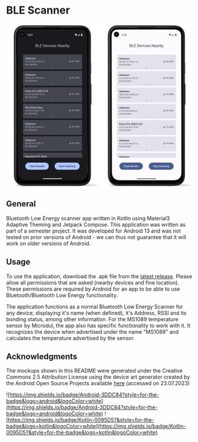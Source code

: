 # BLE Scanner

![BLE Scanner App](/images/scanning_mockup.png)

## General
Bluetooth Low Energy scanner app written in Kotlin using Material3 Adaptive Theming and Jetpack Compose. This application was written as part of a semester project. It was developed for Android 13 and was not tested on prior versions of Android - we can thus not guarantee that it will work on older versions of Android.

## Usage
To use the application, download the .apk file from the [latest release](https://github.com/grgcmz/blescanner/releases/tag/1.1). Please allow all permissions that are asked (nearby devices and fine location). These permissions are required by Android for an app to be able to use Bluetooth/Bluetooth Low Energy functionality. 

The application functions as a normal Bluetooth Low Energy Scanner for any device, displaying it's name (when defined), it's Address, RSSI and its bonding status, among other information. For the MS1089 temperature sensor by Microdul, the app also has specific functionality to work with it. It recognizes the device when advertised under the name "MS1089" and calculates the temperature advertised by the sensor. 

## Acknowledgments
The mockups shown in this README were generated under the Creative Commons 2.5 Attribution License using
the device art generator created by the Android Open Source Projects available [here](https://developer.android.com/distribute/marketing-tools/device-art-generator) (accessed on
23.07.2023)

![https://img.shields.io/badge/Android-3DDC84?style=for-the-badge&logo=android&logoColor=white](https://img.shields.io/badge/Android-3DDC84?style=for-the-badge&logo=android&logoColor=white) ![https://img.shields.io/badge/Kotlin-0095D5?&style=for-the-badge&logo=kotlin&logoColor=white](https://img.shields.io/badge/Kotlin-0095D5?&style=for-the-badge&logo=kotlin&logoColor=white)
